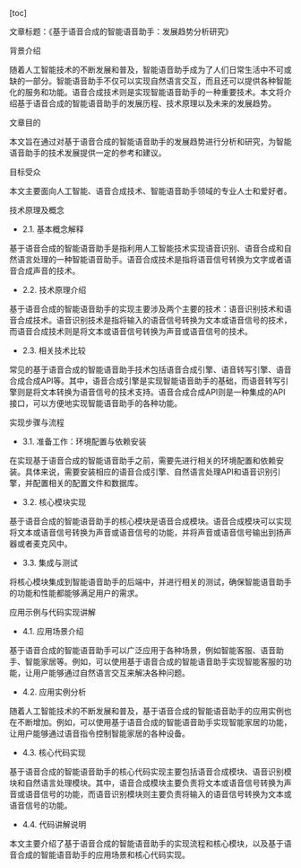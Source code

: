 
[toc]                    
                
                
文章标题：《基于语音合成的智能语音助手：发展趋势分析研究》

背景介绍

随着人工智能技术的不断发展和普及，智能语音助手成为了人们日常生活中不可或缺的一部分。智能语音助手不仅可以实现自然语言交互，而且还可以提供各种智能化的服务和功能。语音合成技术则是实现智能语音助手的一种重要技术。本文将介绍基于语音合成的智能语音助手的发展历程、技术原理以及未来的发展趋势。

文章目的

本文旨在通过对基于语音合成的智能语音助手的发展趋势进行分析和研究，为智能语音助手的技术发展提供一定的参考和建议。

目标受众

本文主要面向人工智能、语音合成技术、智能语音助手领域的专业人士和爱好者。

技术原理及概念

- 2.1. 基本概念解释

基于语音合成的智能语音助手是指利用人工智能技术实现语音识别、语音合成和自然语言处理的一种智能语音助手。语音合成技术是指将语音信号转换为文字或者语音合成声音的技术。

- 2.2. 技术原理介绍

基于语音合成的智能语音助手的实现主要涉及两个主要的技术：语音识别技术和语音合成技术。语音识别技术是指将输入的语音信号转换为文本或语音信号的技术，而语音合成技术则是将文本或语音信号转换为声音或语音信号的技术。

- 2.3. 相关技术比较

常见的基于语音合成的智能语音助手技术包括语音合成引擎、语音转写引擎、语音合成合成API等。其中，语音合成引擎是实现智能语音助手的基础，而语音转写引擎则是将文本转换为语音信号的技术支持。语音合成合成API则是一种集成的API接口，可以方便地实现智能语音助手的各种功能。

实现步骤与流程

- 3.1. 准备工作：环境配置与依赖安装

在实现基于语音合成的智能语音助手之前，需要先进行相关的环境配置和依赖安装。具体来说，需要安装相应的语音合成引擎、自然语言处理API和语音识别引擎，并配置相关的配置文件和数据库。

- 3.2. 核心模块实现

基于语音合成的智能语音助手的核心模块是语音合成模块。语音合成模块可以实现将文本或语音信号转换为声音或语音信号的功能，并将声音或语音信号输出到扬声器或者麦克风中。

- 3.3. 集成与测试

将核心模块集成到智能语音助手的后端中，并进行相关的测试，确保智能语音助手的功能和性能都能够满足用户的需求。

应用示例与代码实现讲解

- 4.1. 应用场景介绍

基于语音合成的智能语音助手可以广泛应用于各种场景，例如智能客服、语音助手、智能家居等。例如，可以使用基于语音合成的智能语音助手实现智能客服的功能，让用户能够通过自然语言交互来解决各种问题。

- 4.2. 应用实例分析

随着人工智能技术的不断发展和普及，基于语音合成的智能语音助手的应用实例也在不断增加。例如，可以使用基于语音合成的智能语音助手实现智能家居的功能，让用户能够通过语音指令控制智能家居的各种设备。

- 4.3. 核心代码实现

基于语音合成的智能语音助手的核心代码实现主要包括语音合成模块、语音识别模块和自然语言处理模块。其中，语音合成模块主要负责将文本或语音信号转换为声音或语音信号的功能，而语音识别模块则主要负责将输入的语音信号转换为文本或语音信号的功能。

- 4.4. 代码讲解说明

本文主要介绍了基于语音合成的智能语音助手的实现流程和核心模块，以及基于语音合成的智能语音助手的应用场景和核心代码实现。

